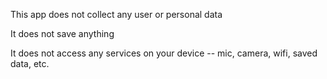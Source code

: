 This app does not collect any user or personal data

It does not save anything

It does not access any services on your device -- mic, camera, wifi, saved data, etc.
